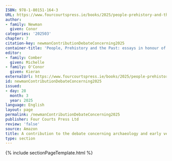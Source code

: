 ```yaml
---
ISBN: 978-1-80151-164-3
URL: https://www.fourcourtspress.ie/books/2025/people-prehistory-and-the-past
author:
- family: Newman
  given: Conor
categories: '202503'
chapter: 7
citation-key: newmanContributionDebateConcerning2025
container-title: 'People, Prehistory and the Past: essays in honour of John Waddell'
editor:
- family: Comber
  given: Michelle
- family: O'Conor
  given: Kieran
externalUrl: https://www.fourcourtspress.ie/books/2025/people-prehistory-and-the-past
id: newmanContributionDebateConcerning2025
issued:
- day: 28
  month: 3
  year: 2025
language: English
layout: page
permalink: /newmanContributionDebateConcerning2025
publisher: Four Courts Press Ltd
review: 'false'
source: Amazon
title: A contribution to the debate concerning archaeology and early vernacular literature
type: section
---
```

{% include sectionPageTemplate.html %}